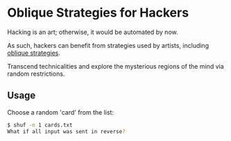 # Oblique Strategies for Hackers

Hacking is an art; otherwise, it would be automated by now.

As such, hackers can benefit from strategies used by artists, including [oblique strategies](https://en.wikipedia.org/wiki/Oblique_Strategies).

Transcend technicalities and explore the mysterious regions of the mind via random restrictions.

## Usage

Choose a random 'card' from the list:

```sh
$ shuf -n 1 cards.txt
What if all input was sent in reverse?
```
